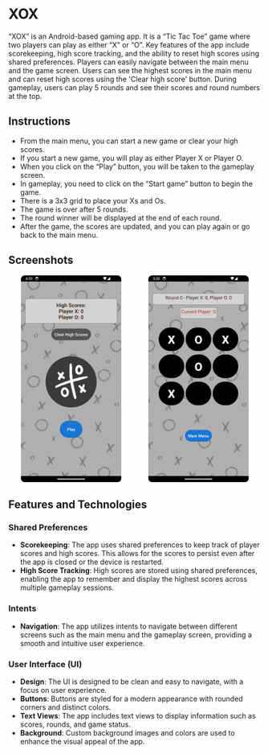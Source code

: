 # XOX

“XOX” is an Android-based gaming app. It is a “Tic Tac Toe” game where two players can play as either “X” or “O”. Key features of the app include scorekeeping, high score tracking, and the ability to reset high scores using shared preferences. Players can easily navigate between the main menu and the game screen. Users can see the highest scores in the main menu and can reset high scores using the 'Clear high score' button. During gameplay, users can play 5 rounds and see their scores and round numbers at the top.

## Instructions

- From the main menu, you can start a new game or clear your high scores.
- If you start a new game, you will play as either Player X or Player O.
- When you click on the “Play” button, you will be taken to the gameplay screen.
- In gameplay, you need to click on the “Start game” button to begin the game.
- There is a 3x3 grid to place your Xs and Os.
- The game is over after 5 rounds.
- The round winner will be displayed at the end of each round.
- After the game, the scores are updated, and you can play again or go back to the main menu.
  
## Screenshots
<div style="text-align: center;">
    <img src="assets/main.png" width="200" style="margin-right: 50px;" />
    <img src="assets/game.png" width="200" />
</div>


## Features and Technologies

### Shared Preferences

- **Scorekeeping**: The app uses shared preferences to keep track of player scores and high scores. This allows for the scores to persist even after the app is closed or the device is restarted.
- **High Score Tracking**: High scores are stored using shared preferences, enabling the app to remember and display the highest scores across multiple gameplay sessions.

### Intents

- **Navigation**: The app utilizes intents to navigate between different screens such as the main menu and the gameplay screen, providing a smooth and intuitive user experience.

### User Interface (UI)

- **Design**: The UI is designed to be clean and easy to navigate, with a focus on user experience.
- **Buttons**: Buttons are styled for a modern appearance with rounded corners and distinct colors.
- **Text Views**: The app includes text views to display information such as scores, rounds, and game status.
- **Background**: Custom background images and colors are used to enhance the visual appeal of the app.




